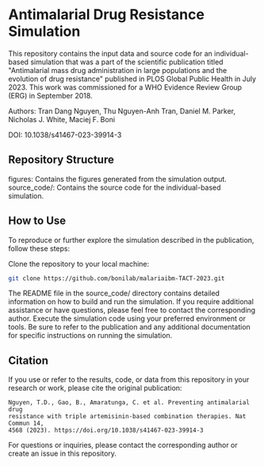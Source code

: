 # Antimalarial Drug Resistance Simulation

This repository contains the input data and source code for an individual-based
simulation that was a part of the scientific publication titled "Antimalarial
mass drug administration in large populations and the evolution of drug
resistance" published in PLOS Global Public Health in July 2023. This work was
commissioned for a WHO Evidence Review Group (ERG) in September 2018.

Authors: Tran Dang Nguyen, Thu Nguyen-Anh Tran, Daniel M. Parker, Nicholas J.
White, Maciej F. Boni

DOI: 10.1038/s41467-023-39914-3

## Repository Structure

figures: Contains the figures generated from the simulation output.
source_code/: Contains the source code for the individual-based simulation.

## How to Use

To reproduce or further explore the simulation described in the publication,
follow these steps:

Clone the repository to your local machine:

```sh
git clone https://github.com/bonilab/malariaibm-TACT-2023.git
```

The README file in the source_code/ directory contains detailed information on
how to build and run the simulation. If you require additional assistance or
have questions, please feel free to contact the corresponding author. Execute
the simulation code using your preferred environment or tools. Be sure to refer
to the publication and any additional documentation for specific instructions
on running the simulation.

## Citation

If you use or refer to the results, code, or data from this repository in your
research or work, please cite the original publication:

```text
Nguyen, T.D., Gao, B., Amaratunga, C. et al. Preventing antimalarial drug
resistance with triple artemisinin-based combination therapies. Nat Commun 14,
4568 (2023). https://doi.org/10.1038/s41467-023-39914-3
```

For questions or inquiries, please contact the corresponding author or create
an issue in this repository.
